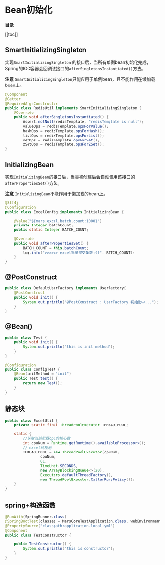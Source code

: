 # Bean初始化

**目录**

[[toc]]

## SmartInitializingSingleton

实现`SmartInitializingSingleton`
的接口后，当所有单例bean初始化完成，Spring的IOC容器会回调该接口的`afterSingletonsInstantiated()`方法。

**注意**
`SmartInitializingSingleton`只能应用于单例bean，且不能作用在懒加载bean上。

```java
@Component
@Getter
@RequiredArgsConstructor
public class RedisUtil implements SmartInitializingSingleton {
    @Override
    public void afterSingletonsInstantiated() {
        Assert.notNull(redisTemplate, "redisTemplate is null");
        valueOps = redisTemplate.opsForValue();
        hashOps = redisTemplate.opsForHash();
        listOps = redisTemplate.opsForList();
        setOps = redisTemplate.opsForSet();
        zSetOps = redisTemplate.opsForZSet();
}
```

## InitializingBean

实现`InitializingBean`的接口后，当类被创建后会自动调用该接口的`afterPropertiesSet()`方法。

**注意**
`InitializingBean`不能作用于懒加载的bean上。

```java
@Slf4j
@Configuration
public class ExcelConfig implements InitializingBean {

    @Value("${mars.excel.batch.count:1000}")
    private Integer batchCount;
    public static Integer BATCH_COUNT;

    @Override
    public void afterPropertiesSet() {
        BATCH_COUNT = this.batchCount;
        log.info(">>>>>> excel批量提交条数:{}", BATCH_COUNT);
    }
}
```

## @PostConstruct

```java
public class DefaultUserFactory implements UserFactory{
    @PostConstruct
    public void init() {
        System.out.println("@PostConstruct : UserFactory 初始化中...");
    }
}
```

## @Bean()

```java Test1
public class Test {
    public void init() {
        System.out.println("this is init method");
    }
}
```

```java
@Configuration
public class ConfigTest {
    @Bean(initMethod = "init")
    public Test test() {
        return new Test();
    }
}
```

## 静态块

```java
public class ExcelUtil {
    private static final ThreadPoolExecutor THREAD_POOL;

    static {
        //获取当前机器cpu的核心数
        int cpuNum = Runtime.getRuntime().availableProcessors();
        // excel线程池
        THREAD_POOL = new ThreadPoolExecutor(cpuNum,
                cpuNum,
                0L,
                TimeUnit.SECONDS,
                new ArrayBlockingQueue<>(20),
                Executors.defaultThreadFactory(),
                new ThreadPoolExecutor.CallerRunsPolicy());
    }
}    
```

## spring+构造函数

```java
@RunWith(SpringRunner.class)
@SpringBootTest(classes = MarsCoreTestApplication.class, webEnvironment = SpringBootTest.WebEnvironment.NONE)
@PropertySource("classpath:application-local.yml")
@Component
public class TestConstructor {

    public TestConstructor() {
        System.out.println("this is constructor");
    }
}
```


